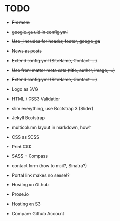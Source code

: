 # TODO

- ~~Fix menu~~
- ~~google_ga uid in config.yml~~
- ~~Use _includes for header, footer, google_ga~~
- ~~News as posts~~
- ~~Extend config.yml (SiteName, Contact, ...)~~
- ~~Use front matter meta data (title, author, image, ...)~~
- ~~Extend config.yml (SiteName, Contact, ...)~~

- Logo as SVG


- HTML / CSS3 Validation

- slim everything, use Bootstrap 3 (Slider)
- Jekyll Bootstrap

- multicolumn layout in markdown, how?

- CSS as SCSS
- Print CSS
- SASS + Compass

- contact form (how to mail?, Sinatra?)

- Portal link makes no sense!?

- Hosting on Github
- Prose.io
- Hosting on S3

- Company Github Account

